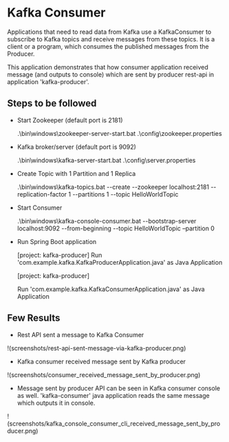 # Kafka Consumer

Applications that need to read data from Kafka use a KafkaConsumer to subscribe to Kafka topics and receive messages from these topics. It is a client or a program, which consumes the published messages from the Producer.

This application demonstrates that how consumer application received message (and outputs to console) which are sent by producer rest-api in application 'kafka-producer'.

## Steps to be followed

* Start Zookeeper (default port is 2181)

	.\bin\windows\zookeeper-server-start.bat .\config\zookeeper.properties


* Kafka broker/server (default port is 9092)

	.\bin\windows\kafka-server-start.bat .\config\server.properties


* Create Topic with 1 Partition and 1 Replica

	.\bin\windows\kafka-topics.bat --create --zookeeper localhost:2181 --replication-factor 1 --partitions 1 --topic HelloWorldTopic

* Start Consumer

	.\bin\windows\kafka-console-consumer.bat --bootstrap-server localhost:9092 --from-beginning --topic HelloWorldTopic –partition 0

* Run Spring Boot application

	[project: kafka-producer]
	Run 'com.example.kafka.KafkaProducerApplication.java' as Java Application
	
	[project: kafka-producer]
	
	Run 'com.example.kafka.KafkaConsumerApplication.java' as Java Application

## Few Results

- Rest API sent a message to Kafka Consumer

!(screenshots/rest-api-sent-message-via-kafka-producer.png)

- Kafka consumer received message sent by Kafka producer

!(screenshots/consumer_received_message_sent_by_producer.png)

- Message sent by producer API can be seen in Kafka consumer console as well. 'kafka-consumer' java application reads the same message which outputs it in console.

!(screenshots/kafka_console_consumer_cli_received_message_sent_by_producer.png)